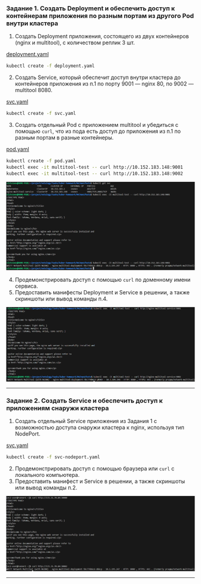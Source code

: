 ### Задание 1. Создать Deployment и обеспечить доступ к контейнерам приложения по разным портам из другого Pod внутри кластера

1. Создать Deployment приложения, состоящего из двух контейнеров (nginx и multitool), с количеством реплик 3 шт.

[deployment.yaml](manifests/04/deployment.yaml)

```sh
kubectl create -f deployment.yaml
```

2. Создать Service, который обеспечит доступ внутри кластера до контейнеров приложения из п.1 по порту 9001 — nginx 80, по 9002 — multitool 8080.

[svc.yaml](manifests/04/svc.yaml)

```sh
kubectl create -f svc.yaml
```

3. Создать отдельный Pod с приложением multitool и убедиться с помощью `curl`, что из пода есть доступ до приложения из п.1 по разным портам в разные контейнеры.

[pod.yaml](manifests/04/pod.yaml)

```sh
kubectl create -f pod.yaml 
kubectl exec -it multitool-test -- curl http://10.152.183.148:9001
kubectl exec -it multitool-test -- curl http://10.152.183.148:9002
```

![screenshot](img/1.png)

4. Продемонстрировать доступ с помощью `curl` по доменному имени сервиса.
5. Предоставить манифесты Deployment и Service в решении, а также скриншоты или вывод команды п.4.

![screenshot](img/2.png)

------

### Задание 2. Создать Service и обеспечить доступ к приложениям снаружи кластера

1. Создать отдельный Service приложения из Задания 1 с возможностью доступа снаружи кластера к nginx, используя тип NodePort.

[svc.yaml](manifests/04/svc-nodeport.yaml)

```sh
kubectl create -f svc-nodeport.yaml
```

2. Продемонстрировать доступ с помощью браузера или `curl` с локального компьютера.
3. Предоставить манифест и Service в решении, а также скриншоты или вывод команды п.2.

![screenshot](img/3.png)

------
